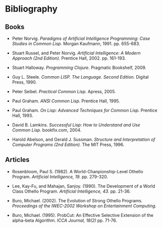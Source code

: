 Bibliography
============



Books
-----

- Peter Norvig. <i>Paradigms of Artificial Intelligence Programming: Case Studies in Common Lisp.</i> Morgan Kaufmann, 1991. pp. 655-683.

- Stuart Russel, and Peter Norvig. <i>Artificial Intelligence: A Modern Approach (2nd Edition).</i> Prentice Hall, 2002. pp. 161-193.

- Stuart Halloway. <i>Programming Clojure.</i> Pragmatic Bookshelf, 2009.

- Guy L. Steele. <i>Common LISP. The Language. Second Edition.</i> Digital Press, 1990.

- Peter Seibel. <i>Practical Common Lisp.</i> Apress, 2005.

- Paul Graham. <i>ANSI Common Lisp.</i> Prentice Hall, 1995.

- Paul Graham. <i>On Lisp: Advanced Techniques for Common Lisp.</i> Prentice Hall, 1993.

- David B. Lamkins. <i>Successful Lisp: How to Understand and Use Common Lisp.</i> bookfix.com, 2004.

- Harold Abelson, and Gerald J. Sussman. <i>Structure and Interpretation of Computer Programs (2nd Edition).</i> The MIT Press, 1996.



Articles
--------

- Rosenbloom, Paul S. (1982). A World-Chanpionship-Level Othello Program. <i>Artificial Intelligence, 19.</i> pp. 279-320.

- Lee, Kay-Fu, and Mahajan, Sanjoy. (1990). The Development of a World Class Othello Program. <i>Artificial Intelligence, 43.</i> pp. 21-36.

- Buro, Michael. (2002). The Evolution of Strong Othello Programs. <i>Proceedings of the IWEC-2002 Workshop on Entertainment Computing.</i>

- Buro, Michael. (1995). ProbCut: An Effective Selective Extension of the alpha-beta Algorithm. <i>ICCA Journal, 18(2)</i> pp. 71-76.
